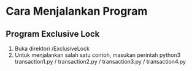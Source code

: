 # Cara Menjalankan Program 

## Program Exclusive Lock
1. Buka direktori /ExclusiveLock
2. Untuk menjalankan salah satu contoh, masukan perintah python3 transaction1.py / transaction2.py / transaction3.py / transaction4.py